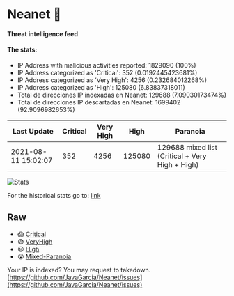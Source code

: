 # Neanet :hocho:
#### Threat intelligence feed
#### The stats:

- IP Address with malicious activities reported: 1829090 (100%)
- IP Address categorized as 'Critical':  352 (0.0192445423681%)
- IP Address categorized as 'Very High':  4256 (0.232684012268%)
- IP Address categorized as 'High':  125080 (6.83837318011)
- Total de direcciones IP indexadas en Neanet:  129688 (7.09030173474%)
- Total de direcciones IP descartadas en Neanet:  1699402 (92.9096982653%)

| Last Update | Critical | Very High | High | Paranoia |
| --- | --- | --- | --- | --- |
| 2021-08-11 15:02:07 | 352 | 4256 | 125080 | 129688 mixed list (Critical + Very High + High)|

![Stats](https://docs.google.com/spreadsheets/d/e/2PACX-1vSnaNMIXVabIpDJjufMlzH7poXnshF3mgd8Is1g9ytUEzVsP5my4Trn8f-xkoLLQ38xpL3HtmUexLo6/pubchart?oid=501124687&format=image)

For the historical stats go to: [link](/stats.csv)
## Raw
- :scream: [Critical](https://raw.githubusercontent.com/JavaGarcia/Neanet/master/blacklists/neanet_critical.txt)
- :fearful: [VeryHigh](https://raw.githubusercontent.com/JavaGarcia/Neanet/master/blacklists/neanet_veryHigh.txtt)
- :frowning: [High](https://raw.githubusercontent.com/JavaGarcia/Neanet/master/blacklists/neanet_high.txt)
- :dizzy_face: [Mixed-Paranoia](https://raw.githubusercontent.com/JavaGarcia/Neanet/master/blacklists/neanet_all.txt)


Your IP is indexed? You may request to takedown. [https://github.com/JavaGarcia/Neanet/issues](https://github.com/JavaGarcia/Neanet/issues)
















































































































































































































































































































































































































































































































































































































































































































































































































































































































































































































































































































































































































































































































































































































































































































































































































































































































































































































































































































































































































































































































































































































































































































































































































































































































































































































































































































































































































































































































































































































































































































































































































































































































































































































































































































































































































































































































































































































































































































































































































































































































































































































































































































































































































































































































































































































































































































































































































































































































































































































































































































































































































































































































































































































































































































































































































































































































































































































































































































































































































































































































































































































































































































































































































































































































































































































































































































































































































































































































































































































































































































































































































































































































































































































































































































































































































































































































































































































































































































































































































































































































































































































































































































